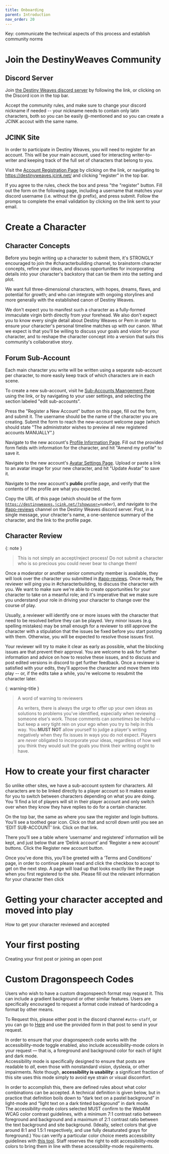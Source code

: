 ```yaml
---
title: Onboarding
parent: Introduction
nav_order: 20
---
```


Key:
communicate the technical aspects of this process and establish community norms

# Join the DestinyWeaves Community

## Discord Server

Join [the Destiny Weaves discord server](https://discord.gg/4SgEpuzqYR) by following the link, or clicking on the Discord icon in the top bar.

Accept the community rules, and make sure to change your discord nickname if needed -- your nickname needs to contain only latin characters, both so you can be easily @-mentioned and so you can create a JCINK accout with the same name.

## JCINK Site

In order to participate in Destiny Weaves, you will need to register for an account. This will be your main account, used for interacting writer-to-writer and keeping track of the full set of characters that belong to you.

Visit the [Account Registration Page](https://destinyweaves.jcink.net/index.php?act=Reg&CODE=00) by clicking on the link, or navigating to https://destinyweaves.jcink.net/ and clicking "register" in the top bar.

If you agree to the rules, check the box and press "the "register" button. Fill out the form on the following page, including a username that matches your discord username (i.e. without the @ prefix), and press submit. Follow the promps to complete the email validation by clicking on the link sent to your email.

# Create a Character

## Character Concepts

Before you begin writing up a character to submit them, it's STRONGLY encouraged to join the #characterbuilding channel, to brainstorm character concepts, refine your ideas, and discuss opportunities for incorporating details into your character's backstory that can tie them into the setting and plot.

We want full three-dimensional characters, with hopes, dreams, flaws, and potential for growth; and who can integrate with ongoing storylines and more generally with the established canon of Destiny Weaves.

We don't expect you to manifest such a character as a fully-formed immaculate virgin birth directly from your forehead. We also don't expect you to know every single detail about Destiny Weaves or Pern in order to ensure your character's personal timeline matches up with our canon.
What we expect is that you'll be willing to discuss your goals and vision for your character, and to reshape the character concept into a version that suits this community's collaborative story.

## Forum Sub-Account

Each main character you write will be written using a separate sub-account per character, to more easily keep track of which characters are in each scene.

To create a new sub-account, visit he [Sub-Accounts Maangement Page](https://destinyweaves.jcink.net/index.php?act=UserCP&CODE=54) using the link, or by navigating to your user settings, and selecting the section labeled "edit sub-accounts".

Press the "Register a New Account" button on this page, fill out the form, and submit it. The username should be the name of the character you are creating. Submit the form to reach the new-account welcome page (which should state "The administrator wishes to preview all new registered accounts MANUALLY".)

Navigate to the new account's [Profile Information Page](https://destinyweaves.jcink.net/index.php?act=UserCP&CODE=01). Fill out the provided form fields with information for the character, and hit "Amend my profile" to save it.

Navigate to the new account's [Avatar Settings Page](https://destinyweaves.jcink.net/index.php?act=UserCP&CODE=24). Upload or paste a link to an avatar image for your new character, and hit "Update Avatar" to save it.

Navigate to the new account's **public** profile page, and verify that the contents of the profile are what you expected.

Copy the URL of this page (which should be of the form <code>https://destinyweaves.jcink.net/?showuser=<i>number</i></code>), and navigate to the [#app-reviews](https://discord.com/channels/1050092859317035038/1050634202619580447) channel on the Destiny Weaves discord server. Post, in a single message, your chracter's name, a one-sentence summary of the character, and the link to the profile page.

## Character Review

{: note }
> This is not simply an accept/reject process! Do not submit a character who is so precious you could never bear to change them!

Once a moderator or another senior community member is available, they will look over the character you submitted in [#app-reviews](https://discord.com/channels/1050092859317035038/1050634202619580447).
Once ready, the reviewer will ping you in #characterbuilding, to discuss the character with you.
We want to make sure we're able to create opportunities for your character to take on a meanful role; and it's imperative that we make sure you understand your role in driving your character to change over the course of play.

Usually, a reviewer will identify one or more issues with the character that need to be resolved before they can be played. Very minor issues (e.g. spelling mistakes) may be small enough for a reviewer to still approve the character with a stipulation that the issues be fixed before you start posting with them. Otherwise, you will be expected to resolve those issues first.

Your reviewer will try to make it clear as early as possible, what the blocking issues are that prevent their approval. You are welcome to ask for further information and advice on how to resolve these issues, and to discuss and post edited versions in discord to get further feedback. Once a reviewer is satisfied with your edits, they'll approve the character and move them into play -- or, if the edits take a while, you're welcome to resubmit the character later. 


{: warning-title }
> A word of warning to reviewers
>
> As writers, there is always the urge to offer up your own ideas as solutions to problems you've identified, especially when reviewing someone else's work.
> Those comments can _sometimes_ be helpful -- but keep a _very_ tight rein on your ego when you try to help in this way.
> You **MUST NOT** allow yourself to judge a player's writing negatively when they fix issues in ways you do not expect.
> Players are _never_ obligated to incorporate your ideas, regardless of how well you think they would suit the goals you think their writing ought to have.


# How to create your first character

So unlike other sites, we have a sub-account system for characters. All characters are to be linked directly to a player account so it makes easier for you to switch between characters depending on what you are doing. You ‘ll find a lot of players will sit in their player account and only switch over when they know they have replies to do for a certain character. 

On the top bar, the same as where you saw the register and login buttons. You’ll see a toothed gear icon. Click on that and scroll down until you see an ‘EDIT SUB-ACCOUNT’ link. Click on that link. 

There you’ll see a table where ‘username’ and registered’ information will be kept, and just below that are ‘Delink account’ and ‘Register a new account’ buttons. Click the Register new account button. 

Once you’ve done this, you’ll be greeted with a ‘Terms and Conditions’ page, in order to continue please read and click the checkbox to accept to get on the next step. A page will load up that looks exactly like the page when you first registered to the site. Please fill out the relevant information for your character then click

# Getting your character accepted and moved into play

How to get your character reviewed and accepted

# Your first posting

Creating your first post or joining an open post

# Custom Dragonspeech Codes

Users who wish to have a custom dragonspeech format may request it. This can include a gradient background or other similar features. Users are specifically encouraged to request a format code instead of hardcoding a format by other means.

To Request this, please either post in the discord channel `#attn-staff`, or you can go to [Here](linkhere) and use the provided form in that post to send in your request.

In order to ensure that your dragonspeech code works with the accessibility-mode toggle enabled, also include accessibility-mode colors in your request — that is, a foreground and background color for each of light and dark mode.  
Accessibility mode is specifically designed to ensure that posts are readable to *all*, even those with nonstandard vision, dyslexia, or other impairments. Note though, **accessibility is usability**: a significant fraction of this site uses this mode simply to avoid eye strain or visual discomfort.  

In order to accomplish this, there are defined rules about what color combinations can be accepted. A technical definition is given below, but in practice that definition boils down to “dark text on a pastel background” in light-mode and “light text on a dark tinted background” in dark mode.  
The accessibility-mode colors selected MUST confirm to the WebAIM WCAG color contrast guidelines, with a minimum 7:1 contrast ratio between foreground and background and a maximum of 2:1 contrast ratio between the text background and site background. (Ideally, select colors that give around 8:1 and 1.5:1 respectively, and use fully desaturated grays for foreground.) You can verify a particular color choice meets accessibility guidelines with [this tool](https://webaim.org/resources/contrastchecker/). Staff reserves the right to edit accessibility-mode colors to bring them in line with these accessibility-mode requirements.

